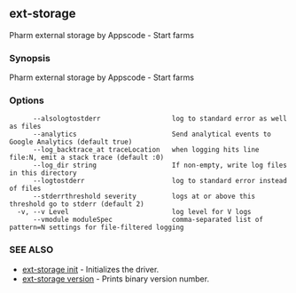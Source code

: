 ## ext-storage

Pharm external storage by Appscode - Start farms

### Synopsis


Pharm external storage by Appscode - Start farms

### Options

```
      --alsologtostderr                  log to standard error as well as files
      --analytics                        Send analytical events to Google Analytics (default true)
      --log_backtrace_at traceLocation   when logging hits line file:N, emit a stack trace (default :0)
      --log_dir string                   If non-empty, write log files in this directory
      --logtostderr                      log to standard error instead of files
      --stderrthreshold severity         logs at or above this threshold go to stderr (default 2)
  -v, --v Level                          log level for V logs
      --vmodule moduleSpec               comma-separated list of pattern=N settings for file-filtered logging
```

### SEE ALSO
* [ext-storage init](ext-storage_init.md)	 - Initializes the driver.
* [ext-storage version](ext-storage_version.md)	 - Prints binary version number.

